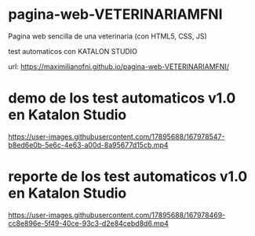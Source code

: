 # pagina-web-VETERINARIAMFNI

Pagina web sencilla de una veterinaria (con HTML5, CSS, JS)


test automaticos con KATALON STUDIO

url: https://maximilianofni.github.io/pagina-web-VETERINARIAMFNI/

# demo de los test automaticos v1.0 en Katalon Studio

https://user-images.githubusercontent.com/17895688/167978547-b8ed6e0b-5e6c-4e63-a00d-8a95677d15cb.mp4


# reporte de los test automaticos v1.0 en Katalon Studio

https://user-images.githubusercontent.com/17895688/167978469-cc8e896e-5f49-40ce-93c3-d2e84cebd8d6.mp4


